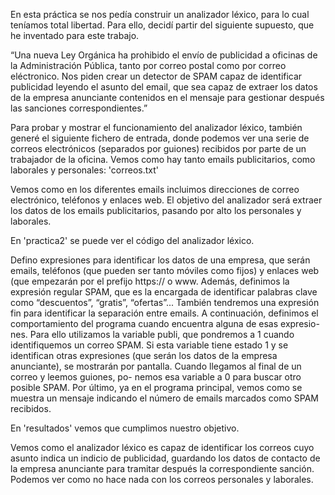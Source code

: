En esta práctica se nos pedía construir un analizador léxico, para lo cual teníamos total libertad. Para
ello, decidí partir del siguiente supuesto, que he inventado para este trabajo.

“Una nueva Ley Orgánica ha prohibido el envío de publicidad a oficinas de la Administración Pública,
tanto por correo postal como por correo eléctronico. Nos piden crear un detector de SPAM capaz de
identificar publicidad leyendo el asunto del email, que sea capaz de extraer los datos de la empresa
anunciante contenidos en el mensaje para gestionar después las sanciones correspondientes.”

Para probar y mostrar el funcionamiento del analizador léxico, también generé el siguiente fichero de
entrada, donde podemos ver una serie de correos electrónicos (separados por guiones) recibidos por
parte de un trabajador de la oficina. Vemos como hay tanto emails publicitarios, como laborales y
personales: 'correos.txt'

Vemos como en los diferentes emails incluimos direcciones de correo electrónico, teléfonos y enlaces
web. El objetivo del analizador será extraer los datos de los emails publicitarios, pasando por alto los
personales y laborales.

En 'practica2' se puede ver el código del analizador léxico.

Defino expresiones para identificar los datos de una empresa, que serán emails, teléfonos (que pueden ser tanto móviles como fijos)
y enlaces web (que empezarán por el prefijo https:// o www. Además, definimos la expresión regular
SPAM, que es la encargada de identificar palabras clave como “descuentos”, “gratis”, “ofertas”...
También tendremos una expresión fin para identificar la separación entre emails.
A continuación, definimos el comportamiento del programa cuando encuentra alguna de esas expresio-
nes. Para ello utilizamos la variable publi, que pondremos a 1 cuando identifiquemos un correo SPAM.
Si esta variable tiene estado 1 y se identifican otras expresiones (que serán los datos de la empresa
anunciante), se mostrarán por pantalla. Cuando llegamos al final de un correo y leemos guiones, po-
nemos esa variable a 0 para buscar otro posible SPAM.
Por último, ya en el programa principal, vemos como se muestra un mensaje indicando el número de
emails marcados como SPAM recibidos.

En 'resultados' vemos que cumplimos nuestro objetivo.

Vemos como el analizador léxico es capaz de identificar los correos cuyo asunto indica un indicio
de publicidad, guardando los datos de contacto de la empresa anunciante para tramitar después la
correspondiente sanción. Podemos ver como no hace nada con los correos personales y laborales.

